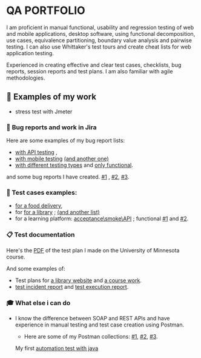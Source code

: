 # **QA PORTFOLIO**

I am proficient in manual functional, usability and regression testing of web and mobile applications, desktop software, using functional decomposition, use cases, equivalence partitioning, boundary value analysis and pairwise testing. I can also use Whittaker's test tours and create cheat lists for web application testing. 

Experienced in creating effective and clear test cases, checklists, bug reports, session reports and test plans. I am also familiar with agile methodologies.

## 🔨 Examples of my work

- stress test with Jmeter

### 🐞 **Bug reports and work in Jira**

Here are some examples of my bug report lists:
- <a href="https://drive.google.com/file/d/1Euzisl_QcJI68o7oY5h718-LkbcWluQ0/view?usp=share_link">with API testing</a> , 
- <a href="https://drive.google.com/file/d/1X0NU9xMVGDPhRmY6W9O6-9Fz-KsfvgEF/view?usp=share_link">with mobile testing</a>
<a href="https://drive.google.com/file/d/1pDhc59h3iy273P4VIvCF256iI6XJ2_XK/view?usp=share_link">(and another one)</a>
- <a href="https://drive.google.com/file/d/1z7YNKSWeLfMzJKRp0AoNoW0Cao4qPFZH/view?usp=share_link">with different testing types</a> and 
<a href="https://drive.google.com/file/d/1Mm_ARNUrDMXiK-LOMiuwzru4J6tbYNqA/view?usp=share_link">only functional</a>.

and some bug reports I have created.
<a href="https://drive.google.com/file/d/1pCBfe_JmHwesoD7MGWCD2mL7skB9g7Fe/view?usp=share_link">#1<a/> , <a href="https://drive.google.com/file/d/1ulHaib0ZN8fqGT_aAgPfpiRq9gu4IwKh/view?usp=share_link">#2</a>, <a href="https://drive.google.com/file/d/1uxpF8A5QVFekZ6s5VKjOwksz-AzDR2DU/view?usp=share_link">#3</a>.

### 🔨 Test cases examples:
- <a href="https://drive.google.com/file/d/1gdklw-5ZQWtMl8OOJ8oBGnsBdaqpie3Y/view?usp=share_link">for a food delivery</a>, 
- for <a href="https://drive.google.com/file/d/1r3Se8DyyT1szvozg2B12k7DenmrwZIBA/view?usp=share_link">for a library</a> ;
<a href="https://drive.google.com/file/d/1U6UH2FCHF0Lkt0Mqz8Gwhcx8QNMCIhJ1/view?usp=share_link">(and another list)</a>
- for a learning platform: <a href="https://drive.google.com/file/d/1tlAzO5Rca3MROZ4Net9umYBe33AugE5j/view?usp=share_link">acceptance\smoke\API</a> ; functional <a href="https://drive.google.com/file/d/16bxJQRXGT9LV6CZITCaxKoesjFwfOkV2/view?usp=share_link">#1</a> and <a href="https://drive.google.com/file/d/1Bt4KFTpGgoQz0tKiIB_erOS9B-Xf5nv8/view?usp=share_link">#2</a>.

### 📋 Test documentation

Here's the <a href="https://drive.google.com/file/d/1vDN-WhNRcnhdTVzGe8aX7oHsCGBA7dWj/view?usp=share_link">PDF</a> of the test plan I made on the University of Minnesota course.

  And some examples of:
- Test plans for <a href="https://drive.google.com/file/d/1-LyQnEScZ5utVVRpU4cdO8Qtjp7VX05k/view?usp=share_link">a library website</a> and
<a href="https://drive.google.com/file/d/1yH_kN5MJTd6REygt7q_HE1xALOWQMpXJ/view?usp=share_link">a course work</a>. 
- <a href="https://drive.google.com/file/d/1ZMb3qZ_3JdQmbsqOGcKQ8MF1RKaSpHu6/view?usp=share_link">test incident report</a> and <a href="https://drive.google.com/file/d/1FSxl2i3EAMH127Zj9KJERUjJRU8UuI-c/view?usp=share_link">test execution report</a>.
  
### 🎓 What else i can do
- I know the difference between SOAP and REST APIs and have experience in manual testing and test case creation using Postman.
  - Here are some of my Postman collections:
<a href="https://github.com/dariamkd/portfolio/blob/d265b28b316f680ba502a3ae6a4ca789e91286c0/Course%20work%202.0.postman_collection.json">#1</a>, <a href="https://github.com/dariamkd/portfolio/blob/d265b28b316f680ba502a3ae6a4ca789e91286c0/Diplom.postman_collection.json">#2</a>, 
<a href="https://github.com/dariamkd/portfolio/blob/d265b28b316f680ba502a3ae6a4ca789e91286c0/homework%205.postman_collection.json">#3</a>.

  My first <a href="https://github.com/dariamkd/portfolio/blob/f90b006b6b871bbed1cb2d20b390798a6948adb1/CoffeeMakerTest.java">automation test with java</a>
  <a href=" "> </a>
  <a href=" "> </a>
  <a href=" "> </a>
